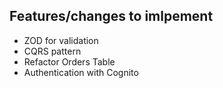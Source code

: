 ## Features/changes to imlpement

- ZOD for validation
- CQRS pattern
- Refactor Orders Table
- Authentication with Cognito
